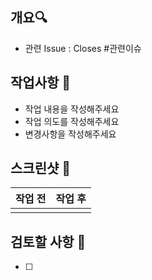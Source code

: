 ## 개요🔍
<!-- 이 PR에 대한 정보를 작성해주세요 / 관련이슈가 있는 경우 아래에 관련 이슈를 등록해주세요 -->
- 관련 Issue : Closes #관련이슈

## 작업사항 📝
<!-- 내용, 의도, 변경사항을 위주로 작성해주세요 -->
- 작업 내용을 작성해주세요
- 작업 의도를 작성해주세요
- 변경사항을 작성해주세요

## 스크린샷 📸
<!-- 변경사항이 없는 경우 : 작업 후만 작성해주세요 -->

| 작업 전 | 작업 후 |
| ----- | ----- | 
|      |       |

## 검토할 사항 🧐
<!-- merge 전 작업자가 검토할 내용을 작성해주세요 -->
- [ ]
